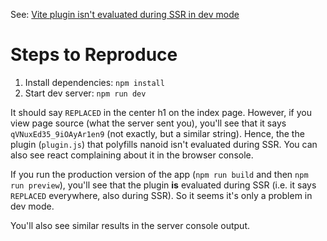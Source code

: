 See: [Vite plugin isn't evaluated during SSR in dev mode](https://github.com/vitejs/vite/issues/10261)

# Steps to Reproduce

1. Install dependencies: `npm install`
2. Start dev server: `npm run dev`

It should say `REPLACED` in the center h1 on the index page. However, if you view page source (what the server sent you), you'll see that it says `qVNuxEd35_9iOAyAr1en9` (not exactly, but a similar string). Hence, the the plugin (`plugin.js`) that polyfills nanoid isn't evaluated during SSR. You can also see react complaining about it in the browser console.

If you run the production version of the app (`npm run build` and then `npm run preview`), you'll see that the plugin **is** evaluated during SSR (i.e. it says `REPLACED` everywhere, also during SSR). So it seems it's only a problem in dev mode.

You'll also see similar results in the server console output.
